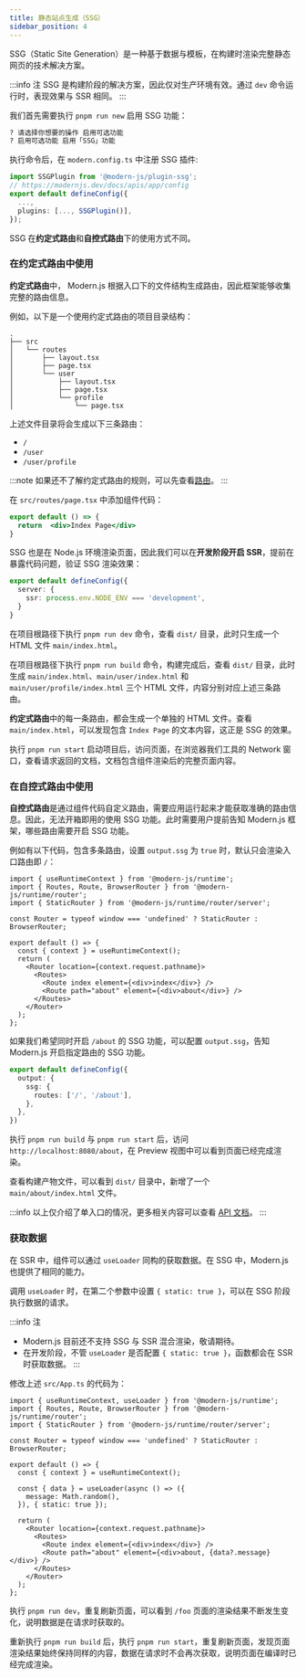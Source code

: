 ```yaml
---
title: 静态站点生成（SSG）
sidebar_position: 4
---
```


SSG（Static Site Generation）是一种基于数据与模板，在构建时渲染完整静态网页的技术解决方案。

:::info 注
SSG 是构建阶段的解决方案，因此仅对生产环境有效。通过 `dev` 命令运行时，表现效果与 SSR 相同。
:::

我们首先需要执行 `pnpm run new` 启用 SSG 功能：

```bash
? 请选择你想要的操作 启用可选功能
? 启用可选功能 启用「SSG」功能
```

执行命令后，在 `modern.config.ts` 中注册 SSG 插件:

```ts title="modern.config.ts"
import SSGPlugin from '@modern-js/plugin-ssg';
// https://modernjs.dev/docs/apis/app/config
export default defineConfig({
  ...,
  plugins: [..., SSGPlugin()],
});
```

SSG 在**约定式路由**和**自控式路由**下的使用方式不同。

### 在约定式路由中使用

**约定式路由**中， Modern.js 根据入口下的文件结构生成路由，因此框架能够收集完整的路由信息。

例如，以下是一个使用约定式路由的项目目录结构：

```
.
├── src
│   └── routes
│       ├── layout.tsx
│       ├── page.tsx
│       └── user
│           ├── layout.tsx
│           ├── page.tsx
│           └── profile
│               └── page.tsx
```

上述文件目录将会生成以下三条路由：

- `/`
- `/user`
- `/user/profile`

:::note
如果还不了解约定式路由的规则，可以先查看[路由](/docs/guides/basic-features/routes)。
:::

在 `src/routes/page.tsx` 中添加组件代码：

```jsx title="src/routes/page.tsx"
export default () => {
  return  <div>Index Page</div>
}
```

SSG 也是在 Node.js 环境渲染页面，因此我们可以在**开发阶段开启 SSR**，提前在暴露代码问题，验证 SSG 渲染效果：

```typescript title="modern.config.ts"
export default defineConfig({
  server: {
    ssr: process.env.NODE_ENV === 'development',
  }
}
```

在项目根路径下执行 `pnpm run dev` 命令，查看 `dist/` 目录，此时只生成一个 HTML 文件 `main/index.html`。

在项目根路径下执行 `pnpm run build` 命令，构建完成后，查看 `dist/` 目录，此时生成 `main/index.html`、`main/user/index.html` 和 `main/user/profile/index.html` 三个 HTML 文件，内容分别对应上述三条路由。

**约定式路由**中的每一条路由，都会生成一个单独的 HTML 文件。查看 `main/index.html`，可以发现包含 `Index Page` 的文本内容，这正是 SSG 的效果。

执行 `pnpm run start` 启动项目后，访问页面，在浏览器我们工具的 Network 窗口，查看请求返回的文档，文档包含组件渲染后的完整页面内容。

### 在自控式路由中使用

**自控式路由**是通过组件代码自定义路由，需要应用运行起来才能获取准确的路由信息。因此，无法开箱即用的使用 SSG 功能。此时需要用户提前告知 Modern.js 框架，哪些路由需要开启 SSG 功能。

例如有以下代码，包含多条路由，设置 `output.ssg` 为 `true` 时，默认只会渲染入口路由即 `/`：

```tsx title="src/App.tsx"
import { useRuntimeContext } from '@modern-js/runtime';
import { Routes, Route, BrowserRouter } from '@modern-js/runtime/router';
import { StaticRouter } from '@modern-js/runtime/router/server';

const Router = typeof window === 'undefined' ? StaticRouter : BrowserRouter;

export default () => {
  const { context } = useRuntimeContext();
  return (
    <Router location={context.request.pathname}>
      <Routes>
        <Route index element={<div>index</div>} />
        <Route path="about" element={<div>about</div>} />
      </Routes>
    </Router>
  );
};
```

如果我们希望同时开启 `/about` 的 SSG 功能，可以配置 `output.ssg`，告知 Modern.js 开启指定路由的 SSG 功能。

```typescript title="modern.config.ts"
export default defineConfig({
  output: {
    ssg: {
      routes: ['/', '/about'],
    },
  },
})
```

执行 `pnpm run build` 与 `pnpm run start` 后，访问 `http://localhost:8080/about`，在 Preview 视图中可以看到页面已经完成渲染。

查看构建产物文件，可以看到 `dist/` 目录中，新增了一个 `main/about/index.html` 文件。

:::info
以上仅介绍了单入口的情况，更多相关内容可以查看 [API 文档](/docs/configure/app/output/ssg)。
:::

### 获取数据

在 SSR 中，组件可以通过 `useLoader` 同构的获取数据。在 SSG 中，Modern.js 也提供了相同的能力。

调用 `useLoader` 时，在第二个参数中设置 `{ static: true }`，可以在 SSG 阶段执行数据的请求。

:::info 注
- Modern.js 目前还不支持 SSG 与 SSR 混合渲染，敬请期待。
- 在开发阶段，不管 `useLoader` 是否配置 `{ static: true }`，函数都会在 SSR 时获取数据。
:::

修改上述 `src/App.ts` 的代码为：

```tsx title="App.ts"
import { useRuntimeContext, useLoader } from '@modern-js/runtime';
import { Routes, Route, BrowserRouter } from '@modern-js/runtime/router';
import { StaticRouter } from '@modern-js/runtime/router/server';

const Router = typeof window === 'undefined' ? StaticRouter : BrowserRouter;

export default () => {
  const { context } = useRuntimeContext();

  const { data } = useLoader(async () => ({
    message: Math.random(),
  }), { static: true });

  return (
    <Router location={context.request.pathname}>
      <Routes>
        <Route index element={<div>index</div>} />
        <Route path="about" element={<div>about, {data?.message}</div>} />
      </Routes>
    </Router>
  );
};
```

执行 `pnpm run dev`，重复刷新页面，可以看到 `/foo` 页面的渲染结果不断发生变化，说明数据是在请求时获取的。

重新执行 `pnpm run build` 后，执行 `pnpm run start`，重复刷新页面，发现页面渲染结果始终保持同样的内容，数据在请求时不会再次获取，说明页面在编译时已经完成渲染。

